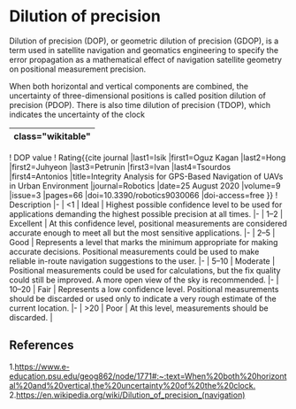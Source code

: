 # Dilution of precision
Dilution of precision (DOP), or geometric dilution of precision (GDOP), is a term used in satellite navigation and geomatics engineering to specify the error propagation as a mathematical effect of navigation satellite geometry on positional measurement precision.

When both horizontal and vertical components are combined, the uncertainty of three-dimensional positions is called position dilution of precision (PDOP). There is also time dilution of precision (TDOP), which indicates the uncertainty of the clock


| class="wikitable"
|-
! DOP value
! Rating<ref>{{cite journal |last1=Isik |first1=Oguz Kagan |last2=Hong |first2=Juhyeon |last3=Petrunin |first3=Ivan |last4=Tsourdos |first4=Antonios |title=Integrity Analysis for GPS-Based Navigation of UAVs in Urban Environment |journal=Robotics |date=25 August 2020 |volume=9 |issue=3 |pages=66 |doi=10.3390/robotics9030066 |doi-access=free }}</ref>
! Description
|-
| <1
| Ideal
| Highest possible confidence level to be used for applications demanding the highest possible precision at all times.
|-
| 1–2
| Excellent
| At this confidence level, positional measurements are considered accurate enough to meet all but the most sensitive applications.
|-
| 2–5
| Good
| Represents a level that marks the minimum appropriate for making accurate decisions. Positional measurements could be used to make reliable in-route navigation suggestions to the user.
|-
| 5–10
| Moderate
| Positional measurements could be used for calculations, but the fix quality could still be improved. A more open view of the sky is recommended.
|-
| 10–20
| Fair
| Represents a low confidence level. Positional measurements should be discarded or used only to indicate a very rough estimate of the current location.
|-
| >20
| Poor
| At this level, measurements should be discarded.
|
## References
1.<https://www.e-education.psu.edu/geog862/node/1771#:~:text=When%20both%20horizontal%20and%20vertical,the%20uncertainty%20of%20the%20clock.>
2.<https://en.wikipedia.org/wiki/Dilution_of_precision_(navigation)>